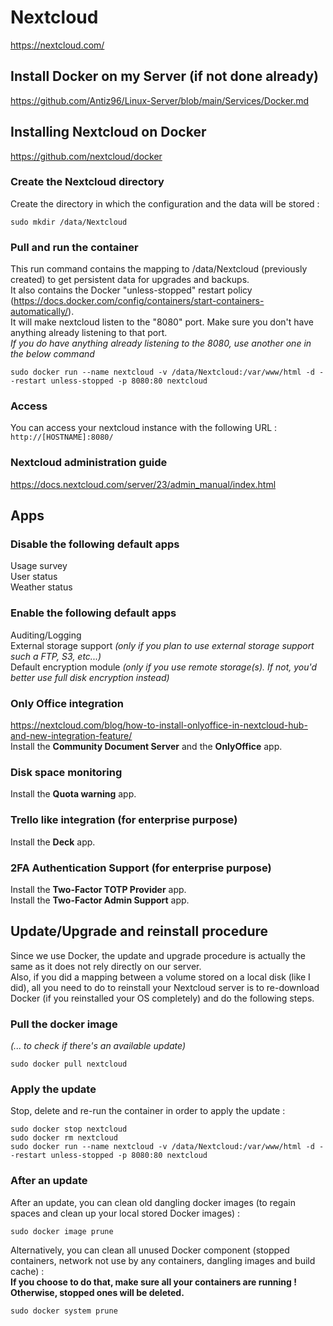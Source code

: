 # Nextcloud

https://nextcloud.com/

## Install Docker on my Server (if not done already)

https://github.com/Antiz96/Linux-Server/blob/main/Services/Docker.md

## Installing Nextcloud on Docker

https://github.com/nextcloud/docker

### Create the Nextcloud directory

Create the directory in which the configuration and the data will be stored :

```  
sudo mkdir /data/Nextcloud
```

### Pull and run the container

This run command contains the mapping to /data/Nextcloud (previously created) to get persistent data for upgrades and backups.  
It also contains the Docker "unless-stopped" restart policy (https://docs.docker.com/config/containers/start-containers-automatically/).  
It will make nextcloud listen to the "8080" port. Make sure you don't have anything already listening to that port.  
*If you do have anything already listening to the 8080, use another one in the below command*

```
sudo docker run --name nextcloud -v /data/Nextcloud:/var/www/html -d --restart unless-stopped -p 8080:80 nextcloud
```

### Access

You can access your nextcloud instance with the following URL :  
`http://[HOSTNAME]:8080/`

### Nextcloud administration guide

https://docs.nextcloud.com/server/23/admin_manual/index.html

## Apps

### Disable the following default apps

Usage survey  
User status  
Weather status

### Enable the following default apps

Auditing/Logging  
External storage support *(only if you plan to use external storage support such a FTP, S3, etc...)*  
Default encryption module *(only if you use remote storage(s). If not, you'd better use full disk encryption instead)*

### Only Office integration

https://nextcloud.com/blog/how-to-install-onlyoffice-in-nextcloud-hub-and-new-integration-feature/  
Install the **Community Document Server** and the **OnlyOffice** app.  

### Disk space monitoring

Install the **Quota warning** app.

### Trello like integration (for enterprise purpose)

Install the **Deck** app.

### 2FA Authentication Support (for enterprise purpose)

Install the **Two-Factor TOTP Provider** app.  
Install the **Two-Factor Admin Support** app.

## Update/Upgrade and reinstall procedure

Since we use Docker, the update and upgrade procedure is actually the same as it does not rely directly on our server.  
Also, if you did a mapping between a volume stored on a local disk (like I did), all you need to do to reinstall your Nextcloud server is to re-download Docker (if you reinstalled your OS completely) and do the following steps.

### Pull the docker image

*(... to check if there's an available update)*

```
sudo docker pull nextcloud
```

### Apply the update

Stop, delete and re-run the container in order to apply the update :

```
sudo docker stop nextcloud
sudo docker rm nextcloud
sudo docker run --name nextcloud -v /data/Nextcloud:/var/www/html -d --restart unless-stopped -p 8080:80 nextcloud
```

### After an update

After an update, you can clean old dangling docker images (to regain spaces and clean up your local stored Docker images) :

```
sudo docker image prune
```
  
Alternatively, you can clean all unused Docker component (stopped containers, network not use by any containers, dangling images and build cache) :  
**If you choose to do that, make sure all your containers are running ! Otherwise, stopped ones will be deleted.**

```
sudo docker system prune
```
